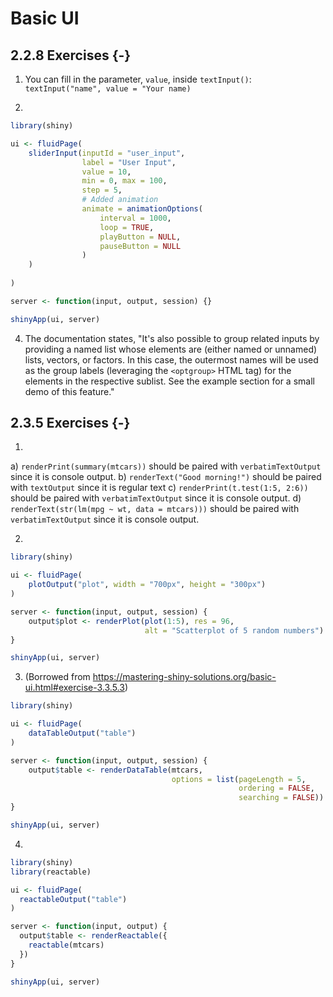 # Basic UI



## 2.2.8 Exercises {-}

1. You can fill in the parameter, `value`, inside `textInput()`: `textInput("name", value = "Your name)`


3. 

```r
library(shiny)

ui <- fluidPage(
    sliderInput(inputId = "user_input",
                label = "User Input", 
                value = 10,
                min = 0, max = 100,
                step = 5,
                # Added animation
                animate = animationOptions(
                    interval = 1000,
                    loop = TRUE,
                    playButton = NULL,
                    pauseButton = NULL
                )
    )
    
)

server <- function(input, output, session) {}

shinyApp(ui, server)
```


4. The documentation states, "It's also possible to group related inputs by providing a named list whose elements are (either named or unnamed) lists, vectors, or factors. In this case, the outermost names will be used as the group labels (leveraging the  `<optgroup>` HTML tag) for the elements in the respective sublist. See the example section for a small demo of this feature."


## 2.3.5 Exercises {-}

1. 

a) `renderPrint(summary(mtcars))` should be paired with `verbatimTextOutput` since it is console output.
b) `renderText("Good morning!")` should be paired with `textOutput` since it is regular text
c) `renderPrint(t.test(1:5, 2:6))` should be paired with `verbatimTextOutput` since it is console output.
d) `renderText(str(lm(mpg ~ wt, data = mtcars)))` should be paired with `verbatimTextOutput` since it is console output.

2. 

```r
library(shiny)

ui <- fluidPage(
    plotOutput("plot", width = "700px", height = "300px")
)

server <- function(input, output, session) {
    output$plot <- renderPlot(plot(1:5), res = 96, 
                              alt = "Scatterplot of 5 random numbers")
}

shinyApp(ui, server)
```



3. (Borrowed from https://mastering-shiny-solutions.org/basic-ui.html#exercise-3.3.5.3)

```r
library(shiny)

ui <- fluidPage(
    dataTableOutput("table")
)

server <- function(input, output, session) {
    output$table <- renderDataTable(mtcars, 
                                    options = list(pageLength = 5,
                                                   ordering = FALSE, 
                                                   searching = FALSE))
}

shinyApp(ui, server)
```


4.

```r
library(shiny)
library(reactable)

ui <- fluidPage(
  reactableOutput("table")
)

server <- function(input, output) {
  output$table <- renderReactable({
    reactable(mtcars)
  })
}

shinyApp(ui, server)

```
